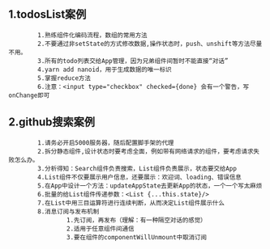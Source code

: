 ## 1.todosList案例
			1.熟练组件化编码流程，数组的常用方法
			2.不要通过非setState的方式修改数据,操作状态时，push、unshift等方法尽量不用。
			3.所有的todo列表交给App管理，因为兄弟组件间暂时不能直接“对话”
			4.yarn add nanoid，用于生成数据的唯一标识
			5.掌握reduce方法
			6.注意：<input type="checkbox" checked={done} 会有一个警告，写onChange即可

## 2.github搜索案例
			1.请务必开启5000服务器，随后配置脚手架的代理
			2.拆分静态组件,设计状态时要考虑全面，例如带有网络请求的组件，要考虑请求失败怎么办。
			3.分析得知：Search组件负责搜索，List组件负责展示，状态要交给App
			4.List组件不仅要展示用户信息，还要展示：欢迎词、loading、错误信息
			5.在App中设计一个方法：updateAppState去更新App的状态，一个一个写太麻烦
			6.批量的给List组件传递参数：<List {...this.state}/>
			7.在List中用三目运算符进行连续判断，从而决定List组件展示什么
			8.消息订阅与发布机制
					1.先订阅，再发布（理解：有一种隔空对话的感觉）
					2.适用于任意组件间通信
					3.要在组件的componentWillUnmount中取消订阅
			